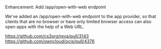 Enhancement: Add /app/open-with-web endpoint

We've added an /app/open-with-web endpoint to the app provider, so that
clients that are no browser or have only limited browser access can also open apps with the help of a Web URL.

https://github.com/cs3org/reva/pull/3143
https://github.com/owncloud/ocis/pull/4376
